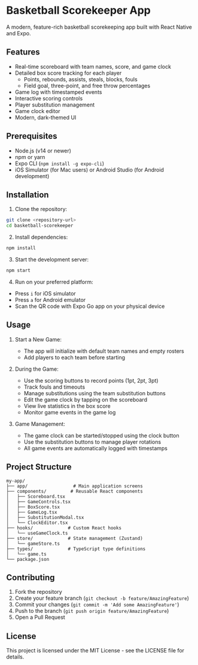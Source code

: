 # Basketball Scorekeeper App

A modern, feature-rich basketball scorekeeping app built with React Native and Expo.

## Features

- Real-time scoreboard with team names, score, and game clock
- Detailed box score tracking for each player
  - Points, rebounds, assists, steals, blocks, fouls
  - Field goal, three-point, and free throw percentages
- Game log with timestamped events
- Interactive scoring controls
- Player substitution management
- Game clock editor
- Modern, dark-themed UI

## Prerequisites

- Node.js (v14 or newer)
- npm or yarn
- Expo CLI (`npm install -g expo-cli`)
- iOS Simulator (for Mac users) or Android Studio (for Android development)

## Installation

1. Clone the repository:
```bash
git clone <repository-url>
cd basketball-scorekeeper
```

2. Install dependencies:
```bash
npm install
```

3. Start the development server:
```bash
npm start
```

4. Run on your preferred platform:
- Press `i` for iOS simulator
- Press `a` for Android emulator
- Scan the QR code with Expo Go app on your physical device

## Usage

1. Start a New Game:
   - The app will initialize with default team names and empty rosters
   - Add players to each team before starting

2. During the Game:
   - Use the scoring buttons to record points (1pt, 2pt, 3pt)
   - Track fouls and timeouts
   - Manage substitutions using the team substitution buttons
   - Edit the game clock by tapping on the scoreboard
   - View live statistics in the box score
   - Monitor game events in the game log

3. Game Management:
   - The game clock can be started/stopped using the clock button
   - Use the substitution buttons to manage player rotations
   - All game events are automatically logged with timestamps

## Project Structure

```
my-app/
├── app/                 # Main application screens
├── components/         # Reusable React components
│   ├── Scoreboard.tsx
│   ├── GameControls.tsx
│   ├── BoxScore.tsx
│   ├── GameLog.tsx
│   ├── SubstitutionModal.tsx
│   └── ClockEditor.tsx
├── hooks/             # Custom React hooks
│   └── useGameClock.ts
├── store/             # State management (Zustand)
│   └── gameStore.ts
├── types/             # TypeScript type definitions
│   └── game.ts
└── package.json
```

## Contributing

1. Fork the repository
2. Create your feature branch (`git checkout -b feature/AmazingFeature`)
3. Commit your changes (`git commit -m 'Add some AmazingFeature'`)
4. Push to the branch (`git push origin feature/AmazingFeature`)
5. Open a Pull Request

## License

This project is licensed under the MIT License - see the LICENSE file for details.
